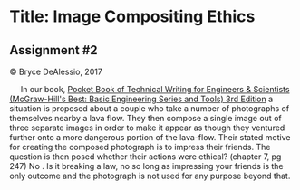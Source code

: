 # Title: Image Compositing Ethics
## Assignment #2

&copy; Bryce DeAlessio, 2017

&nbsp;&nbsp;&nbsp;&nbsp;&nbsp;In our book, [Pocket Book of Technical Writing for Engineers & Scientists (McGraw-Hill's Best: Basic Engineering Series and Tools) 3rd Edition]() a situation is proposed about a couple who take a number of photographs of
themselves nearby a lava flow. They then compose a single image out of three
separate images in order to make it appear as though they ventured further onto
a more dangerous portion of the lava-flow. Their stated motive for creating the
composed photograph is to impress their friends. The question is then posed whether
their actions were ethical? (chapter 7, pg 247) No . Is it breaking a law, no
so long as impressing your friends is the only outcome and the photograph is
not used for any purpose beyond that. 
